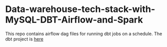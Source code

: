 # Data-warehouse-tech-stack-with-MySQL-DBT-Airflow-and-Spark

This repo contains airflow dag files for running dbt jobs on a schedule.
The dbt project is [here](https://github.com/Theehawau/sensors-dwh-dbt)
